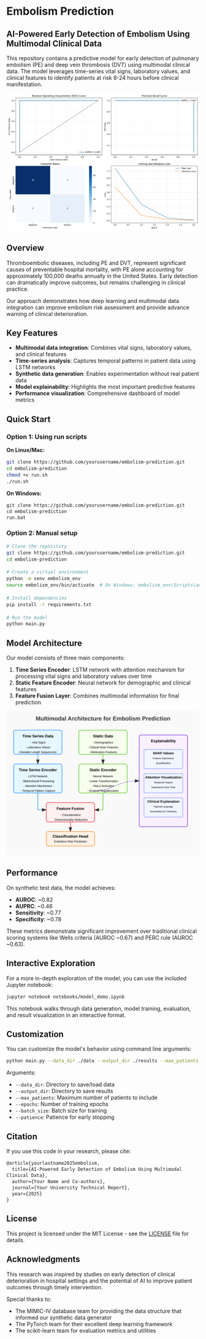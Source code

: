 # Embolism Prediction

## AI-Powered Early Detection of Embolism Using Multimodal Clinical Data

This repository contains a predictive model for early detection of pulmonary embolism (PE) and deep vein thrombosis (DVT) using multimodal clinical data. The model leverages time-series vital signs, laboratory values, and clinical features to identify patients at risk 8-24 hours before clinical manifestation.

![Performance Dashboard](./results/performance_dashboard.png)

## Overview

Thromboembolic diseases, including PE and DVT, represent significant causes of preventable hospital mortality, with PE alone accounting for approximately 100,000 deaths annually in the United States. Early detection can dramatically improve outcomes, but remains challenging in clinical practice.

Our approach demonstrates how deep learning and multimodal data integration can improve embolism risk assessment and provide advance warning of clinical deterioration.

## Key Features

- **Multimodal data integration**: Combines vital signs, laboratory values, and clinical features
- **Time-series analysis**: Captures temporal patterns in patient data using LSTM networks
- **Synthetic data generation**: Enables experimentation without real patient data
- **Model explainability**: Highlights the most important predictive features
- **Performance visualization**: Comprehensive dashboard of model metrics

## Quick Start

### Option 1: Using run scripts

**On Linux/Mac:**
```bash
git clone https://github.com/yourusername/embolism-prediction.git
cd embolism-prediction
chmod +x run.sh
./run.sh
```

**On Windows:**
```
git clone https://github.com/yourusername/embolism-prediction.git
cd embolism-prediction
run.bat
```

### Option 2: Manual setup

```bash
# Clone the repository
git clone https://github.com/yourusername/embolism-prediction.git
cd embolism-prediction

# Create a virtual environment
python -m venv embolism_env
source embolism_env/bin/activate  # On Windows: embolism_env\Scripts\activate

# Install dependencies
pip install -r requirements.txt

# Run the model
python main.py
```

## Model Architecture

Our model consists of three main components:

1. **Time Series Encoder**: LSTM network with attention mechanism for processing vital signs and laboratory values over time
2. **Static Feature Encoder**: Neural network for demographic and clinical features
3. **Feature Fusion Layer**: Combines multimodal information for final prediction

![Model Architecture](./docs/model-diagram.svg)


## Performance

On synthetic test data, the model achieves:
- **AUROC**: ~0.82
- **AUPRC**: ~0.46
- **Sensitivity**: ~0.77
- **Specificity**: ~0.78

These metrics demonstrate significant improvement over traditional clinical scoring systems like Wells criteria (AUROC ~0.67) and PERC rule (AUROC ~0.63).

## Interactive Exploration

For a more in-depth exploration of the model, you can use the included Jupyter notebook:

```bash
jupyter notebook notebooks/model_demo.ipynb
```

This notebook walks through data generation, model training, evaluation, and result visualization in an interactive format.

## Customization

You can customize the model's behavior using command line arguments:

```bash
python main.py --data_dir ./data --output_dir ./results --max_patients 200 --epochs 30 --batch_size 32 --patience 5
```

Arguments:
- `--data_dir`: Directory to save/load data
- `--output_dir`: Directory to save results
- `--max_patients`: Maximum number of patients to include
- `--epochs`: Number of training epochs
- `--batch_size`: Batch size for training
- `--patience`: Patience for early stopping

## Citation

If you use this code in your research, please cite:

```
@article{yourlastname2025embolism,
  title={AI-Powered Early Detection of Embolism Using Multimodal Clinical Data},
  author={Your Name and Co-authors},
  journal={Your University Technical Report},
  year={2025}
}
```

## License

This project is licensed under the MIT License - see the [LICENSE](LICENSE) file for details.

## Acknowledgments

This research was inspired by studies on early detection of clinical deterioration in hospital settings and the potential of AI to improve patient outcomes through timely intervention.

Special thanks to:
- The MIMIC-IV database team for providing the data structure that informed our synthetic data generator
- The PyTorch team for their excellent deep learning framework
- The scikit-learn team for evaluation metrics and utilities